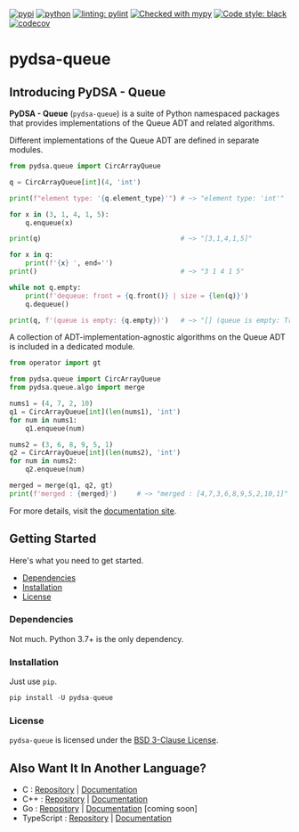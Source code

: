 [![pypi](https://img.shields.io/pypi/v/python-boilerplate.svg)](https://pypi.org/project/python-boilerplate/)
[![python](https://img.shields.io/pypi/pyversions/python-boilerplate.svg)](https://pypi.org/project/python-boilerplate/)
[![linting: pylint](https://img.shields.io/badge/linting-pylint-yellowgreen)](https://github.com/PyCQA/pylint)
[![Checked with mypy](http://www.mypy-lang.org/static/mypy_badge.svg)](http://mypy-lang.org/)
[![Code style: black](https://img.shields.io/badge/code%20style-black-000000.svg)](https://github.com/psf/black)
[![codecov](https://codecov.io/gh/engineer/python-boilerplate/branch/main/graphs/badge.svg)](https://codecov.io/github/engineer/python-boilerplate)

# pydsa-queue <!-- omit in toc -->

<!--intro-start-->

## Introducing PyDSA - Queue <!-- omit in toc -->

**PyDSA - Queue** (`pydsa-queue`) is a suite of Python namespaced packages that provides implementations of the Queue ADT and related algorithms.

Different implementations of the Queue ADT are defined in separate modules.

```python
from pydsa.queue import CircArrayQueue

q = CircArrayQueue[int](4, 'int')

print(f"element type: '{q.element_type}'") # ~> "element type: 'int'"

for x in (3, 1, 4, 1, 5):
    q.enqueue(x)

print(q)                                   # ~> "[3,1,4,1,5]"

for x in q:
    print(f'{x} ', end='')
print()                                    # ~> "3 1 4 1 5"

while not q.empty:
    print(f'dequeue: front = {q.front()} | size = {len(q)}')
    q.dequeue()

print(q, f'(queue is empty: {q.empty})')   # ~> "[] (queue is empty: True)"

```
A collection of ADT-implementation-agnostic algorithms on the Queue ADT is 
included in a dedicated module.

```python
from operator import gt

from pydsa.queue import CircArrayQueue
from pydsa.queue.algo import merge

nums1 = (4, 7, 2, 10)
q1 = CircArrayQueue[int](len(nums1), 'int')
for num in nums1:
    q1.enqueue(num)

nums2 = (3, 6, 8, 9, 5, 1)
q2 = CircArrayQueue[int](len(nums2), 'int')
for num in nums2:
    q2.enqueue(num)

merged = merge(q1, q2, gt)
print(f'merged : {merged}')     # ~> "merged : [4,7,3,6,8,9,5,2,10,1]"
```
<!--intro-end-->

For more details, visit the <a href="https://KriztoferY.github.io/pydsa-queue" target="_blank">documentation site</a>.

<!--intro-start-->

## Getting Started <!-- omit in toc -->

Here's what you need to get started.

- [Dependencies](#dependencies)
- [Installation](#installation)
- [License](#license)

### Dependencies

Not much. Python 3.7+ is the only dependency.

### Installation

Just use `pip`.

```python
pip install -U pydsa-queue
```

### License

`pydsa-queue` is licensed under the <a href="https://github.com/KriztoferY/pydsa-queue/blob/main/LICENSE" target="_blank">BSD 3-Clause License</a>.

## Also Want It In Another Language? <!-- omit in toc -->

- C : <a href="https://github.com/KriztoferY/cdsa-queue" target="_blank">Repository</a> | <a href="https://KriztoferY.github.io/cdsa-queue" target="_blank">Documentation</a>
- C++ : <a href="https://github.com/KriztoferY/cppdsa-queue" target="_blank">Repository</a> | <a href="https://KriztoferY.github.io/cppdsa-queue" target="_blank">Documentation</a>
- Go : <a href="https://github.com/KriztoferY/godsa-queue" target="_blank">Repository</a> | <a href="https://KriztoferY.github.io/godsa-queue" target="_blank">Documentation</a> [coming soon]
- TypeScript : <a href="https://github.com/KriztoferY/tsdsa-queue" target="_blank">Repository</a> | <a href="https://KriztoferY.github.io/tsdsa-queue" target="_blank">Documentation</a>

<!--intro-end-->